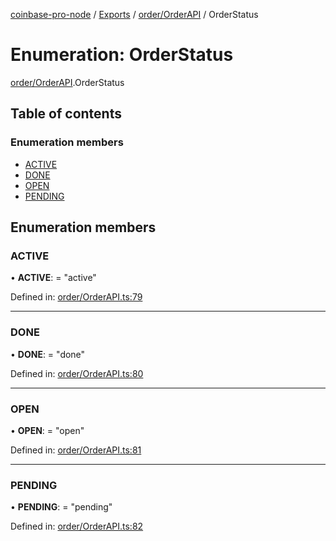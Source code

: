 [coinbase-pro-node](../README.md) / [Exports](../modules.md) / [order/OrderAPI](../modules/order_orderapi.md) / OrderStatus

# Enumeration: OrderStatus

[order/OrderAPI](../modules/order_orderapi.md).OrderStatus

## Table of contents

### Enumeration members

- [ACTIVE](order_orderapi.orderstatus.md#active)
- [DONE](order_orderapi.orderstatus.md#done)
- [OPEN](order_orderapi.orderstatus.md#open)
- [PENDING](order_orderapi.orderstatus.md#pending)

## Enumeration members

### ACTIVE

• **ACTIVE**: = "active"

Defined in: [order/OrderAPI.ts:79](https://github.com/bennycode/coinbase-pro-node/blob/845b71d/src/order/OrderAPI.ts#L79)

---

### DONE

• **DONE**: = "done"

Defined in: [order/OrderAPI.ts:80](https://github.com/bennycode/coinbase-pro-node/blob/845b71d/src/order/OrderAPI.ts#L80)

---

### OPEN

• **OPEN**: = "open"

Defined in: [order/OrderAPI.ts:81](https://github.com/bennycode/coinbase-pro-node/blob/845b71d/src/order/OrderAPI.ts#L81)

---

### PENDING

• **PENDING**: = "pending"

Defined in: [order/OrderAPI.ts:82](https://github.com/bennycode/coinbase-pro-node/blob/845b71d/src/order/OrderAPI.ts#L82)
